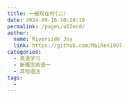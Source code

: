 ```yaml
---
title: 一般现在时(二)
date: 2024-09-16 10:28:19
permalink: /pages/a12ecd/
author:
  name: Riverside Joy
  link: https://github.com/MaiRen1997
categories:
  - 英语学习
  - 新概念英语一
  - 其他语法
tags:
  - 
---
```

